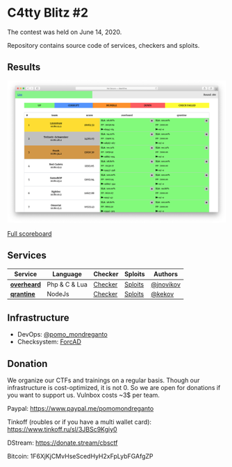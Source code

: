 # C4tty Blitz #2

The contest was held on June 14, 2020.

Repository contains source code of services, checkers and sploits.


## Results

![Top](scoreboard/top.png)

[Full scoreboard](scoreboard/full.png)


## Services

| Service | Language | Checker | Sploits | Authors |
|---------|----------|---------|---------|---------|
| **[overheard](services/overheard/)** | Php & C & Lua | [Checker](checkers/overheard/) | [Sploits](sploits/overheard/) | [@jnovikov](https://github.com/jnovikov) |
| **[qrantine](services/qrantine/)** | NodeJs | [Checker](checkers/qrantine/) | [Sploits](sploits/qrantine/) | [@kekov](https://github.com/xmikasax)|


## Infrastructure

- DevOps: [@pomo_mondreganto](https://github.com/pomo-mondreganto)
- Checksystem: [ForcAD](https://github.com/pomo-mondreganto/ForcAD)

## Donation

We organize our CTFs and trainings on a regular basis. Though our infrastructure is cost-optimized, it is not 0. So we are open for donations if you want to support us. Vulnbox costs ~3$ per team.

Paypal: https://www.paypal.me/pomomondreganto

Tinkoff (roubles or if you have a multi wallet card): https://www.tinkoff.ru/sl/3JBSc9Kgiy0

DStream: https://donate.stream/cbsctf

Bitcoin: 1F6XjKjCMvHseScedHyH2xFpLybFGAfgZP
